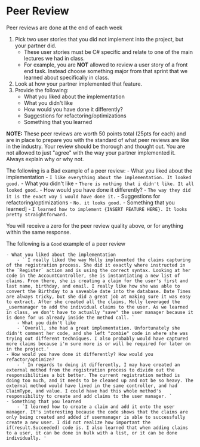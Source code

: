 
# Peer Review
Peer reviews are done at the end of each week
1. Pick two user stories that you did not implement into the project, but your partner did. 
	- These user stories must be C# specific and relate to one of the main lectures we had in class. 
	- For example, you are **NOT** allowed to review a user story of a front end task. Instead choose something major from that sprint that we learned about specifically in class. 
2. Look at how your partner implemented that feature.
3. Provide the following:
	- What you liked about the implementation
	- What you didn't like
	- How would you have done it differently?
	- Suggestions for refactoring/optimizations
	- Something that you learned

**NOTE:** These peer reviews are worth 50 points total (25pts for each) and are in place to prepare you with the standard of what peer reviews are like in the industry. Your review should be thorough and thought out. You are not allowed to just "agree" with the way your partner implemented it.  Always explain why or why not. 

The following is a Bad example of a peer review:
	- What you liked about the implementation
		- `I like everything about the implementation. It looked good.`
	- What you didn't like
		- `There is nothing that i didn't like. It all looked good.` 
	- How would you have done it differently?
		- `The way they did it is the exact way i would have done it.`
	- Suggestions for refactoring/optimizations
		- `No. it looks good.`
	- Something that you learned]
		- `I learned how to implement {INSERT FEATURE HERE}. It looks pretty straightforward.` 

You will receive a zero for the peer review quality above, or for anything within the same response.


The following is a `Good` example of a peer review

	- What you liked about the implementation
		- ` I really liked the way Molly implemented the claims capturing of the registration process. She did it exactly where instructed in the `Register` action and is using the correct syntax. Looking at her code in the AccountController, she is instantiating a new list of claims. From there, she is creating a claim for the user's first and last name, birthday, and email. I really like how she was able to convert the Birthday to a saveable date into the database. Date Times are always tricky, but she did a great job at making sure it was easy to extract. After she created all the claims, Molly leveraged the _usermanager to add the individual claims to the user. As we learned in class, we don't have to actually "save" the user manager because it is done for us already inside the method call. `
		- What you didn't like
		- `Overall, she had a great implementation. Unfortunately she didn't comment her code, and she left "zombie" code in where she was trying out different techniques. I also probably would have captured more claims because i'm sure more is or will be required for later on in the project.'
	- How would you have done it differently? How would you refactor/optimize?
		- ` In regards to doing it differently,	I may have created an external method from the registration process to divide out the responsibilities a bit better. The current registration method is doing too much, and it needs to be cleaned up and not be so heavy. The external method would have lived in the same controller, and had ClaimType, and value. I could have had this whole method's responsibility to create and add claims to the user manager. `
	- Something that you learned
		- `I learned how to create a claim and add it onto the user manager. It's interesting because the code shows that the claims are only being created and added if usermanager is able to successfully create a new user. I did not realize how important the if(result.Succeeded) code is. I also learned that when adding claims to a user, it can be done in bulk with a list, or it can be done individually. '